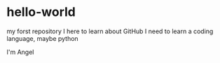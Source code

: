 # hello-world
my forst repository
I here to learn about GitHub
I need to learn a coding language, maybe python

I'm Angel
